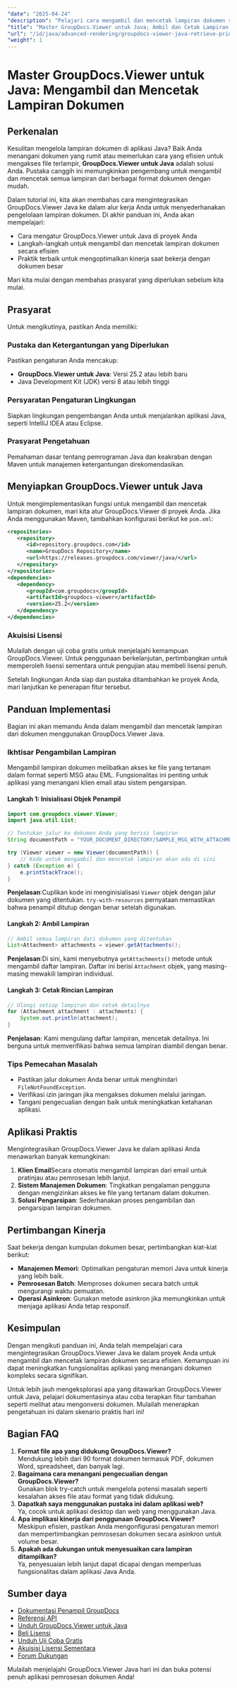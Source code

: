```yaml
---
"date": "2025-04-24"
"description": "Pelajari cara mengambil dan mencetak lampiran dokumen secara efisien menggunakan GroupDocs.Viewer untuk Java. Ikuti panduan langkah demi langkah ini untuk menyempurnakan aplikasi Java Anda."
"title": "Master GroupDocs.Viewer untuk Java; Ambil dan Cetak Lampiran Dokumen"
"url": "/id/java/advanced-rendering/groupdocs-viewer-java-retrieve-print-attachments/"
"weight": 1
---
```


# Master GroupDocs.Viewer untuk Java: Mengambil dan Mencetak Lampiran Dokumen

## Perkenalan

Kesulitan mengelola lampiran dokumen di aplikasi Java? Baik Anda menangani dokumen yang rumit atau memerlukan cara yang efisien untuk mengakses file terlampir, **GroupDocs.Viewer untuk Java** adalah solusi Anda. Pustaka canggih ini memungkinkan pengembang untuk mengambil dan mencetak semua lampiran dari berbagai format dokumen dengan mudah.

Dalam tutorial ini, kita akan membahas cara mengintegrasikan GroupDocs.Viewer Java ke dalam alur kerja Anda untuk menyederhanakan pengelolaan lampiran dokumen. Di akhir panduan ini, Anda akan mempelajari:
- Cara mengatur GroupDocs.Viewer untuk Java di proyek Anda
- Langkah-langkah untuk mengambil dan mencetak lampiran dokumen secara efisien
- Praktik terbaik untuk mengoptimalkan kinerja saat bekerja dengan dokumen besar

Mari kita mulai dengan membahas prasyarat yang diperlukan sebelum kita mulai.

## Prasyarat

Untuk mengikutinya, pastikan Anda memiliki:

### Pustaka dan Ketergantungan yang Diperlukan

Pastikan pengaturan Anda mencakup:
- **GroupDocs.Viewer untuk Java**: Versi 25.2 atau lebih baru
- Java Development Kit (JDK) versi 8 atau lebih tinggi

### Persyaratan Pengaturan Lingkungan

Siapkan lingkungan pengembangan Anda untuk menjalankan aplikasi Java, seperti IntelliJ IDEA atau Eclipse.

### Prasyarat Pengetahuan

Pemahaman dasar tentang pemrograman Java dan keakraban dengan Maven untuk manajemen ketergantungan direkomendasikan.

## Menyiapkan GroupDocs.Viewer untuk Java

Untuk mengimplementasikan fungsi untuk mengambil dan mencetak lampiran dokumen, mari kita atur GroupDocs.Viewer di proyek Anda. Jika Anda menggunakan Maven, tambahkan konfigurasi berikut ke `pom.xml`:

```xml
<repositories>
   <repository>
      <id>repository.groupdocs.com</id>
      <name>GroupDocs Repository</name>
      <url>https://releases.groupdocs.com/viewer/java/</url>
   </repository>
</repositories>
<dependencies>
   <dependency>
      <groupId>com.groupdocs</groupId>
      <artifactId>groupdocs-viewer</artifactId>
      <version>25.2</version>
   </dependency>
</dependencies>
```

### Akuisisi Lisensi

Mulailah dengan uji coba gratis untuk menjelajahi kemampuan GroupDocs.Viewer. Untuk penggunaan berkelanjutan, pertimbangkan untuk memperoleh lisensi sementara untuk pengujian atau membeli lisensi penuh.

Setelah lingkungan Anda siap dan pustaka ditambahkan ke proyek Anda, mari lanjutkan ke penerapan fitur tersebut.

## Panduan Implementasi

Bagian ini akan memandu Anda dalam mengambil dan mencetak lampiran dari dokumen menggunakan GroupDocs.Viewer Java. 

### Ikhtisar Pengambilan Lampiran

Mengambil lampiran dokumen melibatkan akses ke file yang tertanam dalam format seperti MSG atau EML. Fungsionalitas ini penting untuk aplikasi yang menangani klien email atau sistem pengarsipan.

#### Langkah 1: Inisialisasi Objek Penampil

```java
import com.groupdocs.viewer.Viewer;
import java.util.List;

// Tentukan jalur ke dokumen Anda yang berisi lampiran
String documentPath = "YOUR_DOCUMENT_DIRECTORY/SAMPLE_MSG_WITH_ATTACHMENTS";

try (Viewer viewer = new Viewer(documentPath)) {
    // Kode untuk mengambil dan mencetak lampiran akan ada di sini
} catch (Exception e) {
    e.printStackTrace();
}
```

**Penjelasan**:Cuplikan kode ini menginisialisasi `Viewer` objek dengan jalur dokumen yang ditentukan. `try-with-resources` pernyataan memastikan bahwa penampil ditutup dengan benar setelah digunakan.

#### Langkah 2: Ambil Lampiran

```java
// Ambil semua lampiran dari dokumen yang ditentukan
List<Attachment> attachments = viewer.getAttachments();
```

**Penjelasan**:Di sini, kami menyebutnya `getAttachments()` metode untuk mengambil daftar lampiran. Daftar ini berisi `Attachment` objek, yang masing-masing mewakili lampiran individual.

#### Langkah 3: Cetak Rincian Lampiran

```java
// Ulangi setiap lampiran dan cetak detailnya
for (Attachment attachment : attachments) {
    System.out.println(attachment);
}
```

**Penjelasan**: Kami mengulang daftar lampiran, mencetak detailnya. Ini berguna untuk memverifikasi bahwa semua lampiran diambil dengan benar.

### Tips Pemecahan Masalah

- Pastikan jalur dokumen Anda benar untuk menghindari `FileNotFoundException`.
- Verifikasi izin jaringan jika mengakses dokumen melalui jaringan.
- Tangani pengecualian dengan baik untuk meningkatkan ketahanan aplikasi.

## Aplikasi Praktis

Mengintegrasikan GroupDocs.Viewer Java ke dalam aplikasi Anda menawarkan banyak kemungkinan:

1. **Klien Email**Secara otomatis mengambil lampiran dari email untuk pratinjau atau pemrosesan lebih lanjut.
2. **Sistem Manajemen Dokumen**: Tingkatkan pengalaman pengguna dengan mengizinkan akses ke file yang tertanam dalam dokumen.
3. **Solusi Pengarsipan**: Sederhanakan proses pengambilan dan pengarsipan lampiran dokumen.

## Pertimbangan Kinerja

Saat bekerja dengan kumpulan dokumen besar, pertimbangkan kiat-kiat berikut:
- **Manajemen Memori**: Optimalkan pengaturan memori Java untuk kinerja yang lebih baik.
- **Pemrosesan Batch**: Memproses dokumen secara batch untuk mengurangi waktu pemuatan.
- **Operasi Asinkron**: Gunakan metode asinkron jika memungkinkan untuk menjaga aplikasi Anda tetap responsif.

## Kesimpulan

Dengan mengikuti panduan ini, Anda telah mempelajari cara mengintegrasikan GroupDocs.Viewer Java ke dalam proyek Anda untuk mengambil dan mencetak lampiran dokumen secara efisien. Kemampuan ini dapat meningkatkan fungsionalitas aplikasi yang menangani dokumen kompleks secara signifikan.

Untuk lebih jauh mengeksplorasi apa yang ditawarkan GroupDocs.Viewer untuk Java, pelajari dokumentasinya atau coba terapkan fitur tambahan seperti melihat atau mengonversi dokumen. Mulailah menerapkan pengetahuan ini dalam skenario praktis hari ini!

## Bagian FAQ

1. **Format file apa yang didukung GroupDocs.Viewer?**  
   Mendukung lebih dari 90 format dokumen termasuk PDF, dokumen Word, spreadsheet, dan banyak lagi.
2. **Bagaimana cara menangani pengecualian dengan GroupDocs.Viewer?**  
   Gunakan blok try-catch untuk mengelola potensi masalah seperti kesalahan akses file atau format yang tidak didukung.
3. **Dapatkah saya menggunakan pustaka ini dalam aplikasi web?**  
   Ya, cocok untuk aplikasi desktop dan web yang menggunakan Java.
4. **Apa implikasi kinerja dari penggunaan GroupDocs.Viewer?**  
   Meskipun efisien, pastikan Anda mengonfigurasi pengaturan memori dan mempertimbangkan pemrosesan dokumen secara asinkron untuk volume besar.
5. **Apakah ada dukungan untuk menyesuaikan cara lampiran ditampilkan?**  
   Ya, penyesuaian lebih lanjut dapat dicapai dengan memperluas fungsionalitas dalam aplikasi Java Anda.

## Sumber daya

- [Dokumentasi Penampil GroupDocs](https://docs.groupdocs.com/viewer/java/)
- [Referensi API](https://reference.groupdocs.com/viewer/java/)
- [Unduh GroupDocs.Viewer untuk Java](https://releases.groupdocs.com/viewer/java/)
- [Beli Lisensi](https://purchase.groupdocs.com/buy)
- [Unduh Uji Coba Gratis](https://releases.groupdocs.com/viewer/java/)
- [Akuisisi Lisensi Sementara](https://purchase.groupdocs.com/temporary-license/)
- [Forum Dukungan](https://forum.groupdocs.com/c/viewer/9)

Mulailah menjelajahi GroupDocs.Viewer Java hari ini dan buka potensi penuh aplikasi pemrosesan dokumen Anda!